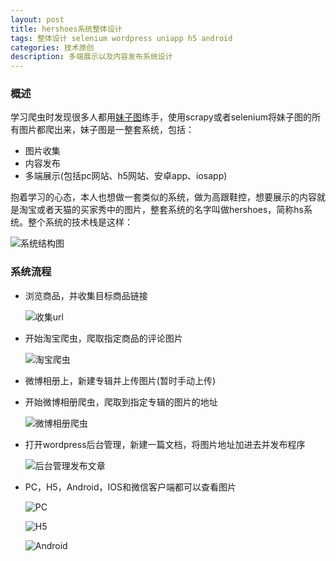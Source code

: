 ```yaml
---
layout: post
title: hershoes系统整体设计
tags: 整体设计 selenium wordpress uniapp h5 android
categories: 技术原创
description: 多端展示以及内容发布系统设计
---
```


### 概述

学习爬虫时发现很多人都用[妹子图](www.mzitu.com)练手，使用scrapy或者selenium将妹子图的所有图片都爬出来，妹子图是一整套系统，包括：

- 图片收集
- 内容发布
- 多端展示(包括pc网站、h5网站、安卓app、iosapp)

抱着学习的心态，本人也想做一套类似的系统，做为高跟鞋控，想要展示的内容就是淘宝或者天猫的买家秀中的图片，整套系统的名字叫做hershoes，简称hs系统。整个系统的技术栈是这样：

![系统结构图](https://raw.githubusercontent.com/liuleidong/MarkdownImg/master/hs/hs%E7%B3%BB%E7%BB%9F%E6%95%B4%E4%BD%93%E7%BB%93%E6%9E%84.png)

### 系统流程

- 浏览商品，并收集目标商品链接

  ![收集url](https://raw.githubusercontent.com/liuleidong/MarkdownImg/master/hs/url.png)

- 开始淘宝爬虫，爬取指定商品的评论图片

  ![淘宝爬虫](https://raw.githubusercontent.com/liuleidong/MarkdownImg/master/hs/taobao.png)

- 微博相册上，新建专辑并上传图片(暂时手动上传)

- 开始微博相册爬虫，爬取到指定专辑的图片的地址

  ![微博相册爬虫](https://raw.githubusercontent.com/liuleidong/MarkdownImg/master/hs/weibo.png)

- 打开wordpress后台管理，新建一篇文档，将图片地址加进去并发布程序

  ![后台管理发布文章](https://raw.githubusercontent.com/liuleidong/MarkdownImg/master/hs/%E5%90%8E%E5%8F%B0%E7%AE%A1%E7%90%86.png)

- PC，H5，Android，IOS和微信客户端都可以查看图片

  ![PC](https://raw.githubusercontent.com/liuleidong/MarkdownImg/master/hs/pc.png)

  ![H5](https://raw.githubusercontent.com/liuleidong/MarkdownImg/master/hs/H5.jpg)

  ![Android](https://raw.githubusercontent.com/liuleidong/MarkdownImg/master/hs/android.jpg)